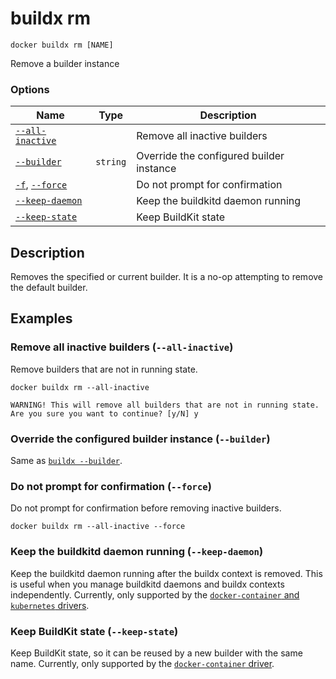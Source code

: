 # buildx rm

```
docker buildx rm [NAME]
```

<!---MARKER_GEN_START-->
Remove a builder instance

### Options

| Name | Type | Description |
| --- | --- | --- |
| [`--all-inactive`](#all-inactive) |  | Remove all inactive builders |
| [`--builder`](#builder) | `string` | Override the configured builder instance |
| [`-f`](#force), [`--force`](#force) |  | Do not prompt for confirmation |
| [`--keep-daemon`](#keep-daemon) |  | Keep the buildkitd daemon running |
| [`--keep-state`](#keep-state) |  | Keep BuildKit state |


<!---MARKER_GEN_END-->

## Description

Removes the specified or current builder. It is a no-op attempting to remove the
default builder.

## Examples

### <a name="all-inactive"></a> Remove all inactive builders (`--all-inactive`)

Remove builders that are not in running state.

```shell
docker buildx rm --all-inactive
```
```text
WARNING! This will remove all builders that are not in running state. Are you sure you want to continue? [y/N] y
```

### <a name="builder"></a> Override the configured builder instance (`--builder`)

Same as [`buildx --builder`](buildx.md#builder).

### <a name="force"></a> Do not prompt for confirmation (`--force`)

Do not prompt for confirmation before removing inactive builders.

```shell
docker buildx rm --all-inactive --force
```

### <a name="keep-daemon"></a> Keep the buildkitd daemon running (`--keep-daemon`)

Keep the buildkitd daemon running after the buildx context is removed. This is useful when you manage buildkitd daemons and buildx contexts independently.
Currently, only supported by the [`docker-container` and `kubernetes` drivers](buildx_create.md#driver).

### <a name="keep-state"></a> Keep BuildKit state (`--keep-state`)

Keep BuildKit state, so it can be reused by a new builder with the same name.
Currently, only supported by the [`docker-container` driver](buildx_create.md#driver).
